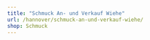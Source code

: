 ```yaml
---
title: "Schmuck An- und Verkauf Wiehe"
url: /hannover/schmuck-an-und-verkauf-wiehe/
shop: Schmuck
---
```

